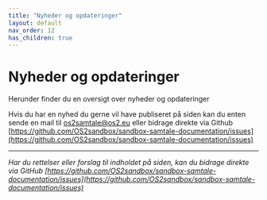 ```yaml
---
title: "Nyheder og opdateringer"
layout: default
nav_order: 12
has_children: true
---
```

# **Nyheder og opdateringer**

Herunder finder du en oversigt over nyheder og opdateringer 

Hvis du har en nyhed du gerne vil have publiseret på siden kan du enten sende en mail til os2samtale@os2.eu eller bidrage direkte via Github  [https://github.com/OS2sandbox/sandbox-samtale-documentation/issues](https://github.com/OS2sandbox/sandbox-samtale-documentation/issues)


***

*Har du rettelser eller forslag til indholdet på siden, kan du bidrage direkte via GitHub [https://github.com/OS2sandbox/sandbox-samtale-documentation/issues](https://github.com/OS2sandbox/sandbox-samtale-documentation/issues)*






